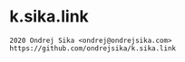 # k.sika.link

    2020 Ondrej Sika <ondrej@ondrejsika.com>
    https://github.com/ondrejsika/k.sika.link


